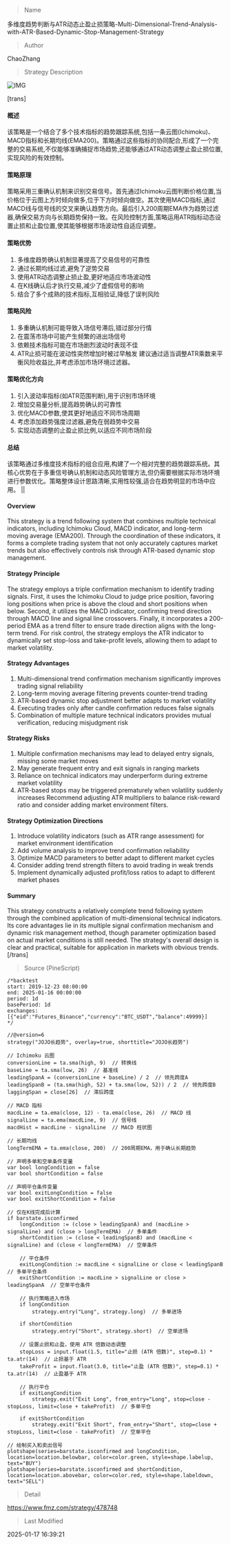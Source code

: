 
> Name

多维度趋势判断与ATR动态止盈止损策略-Multi-Dimensional-Trend-Analysis-with-ATR-Based-Dynamic-Stop-Management-Strategy

> Author

ChaoZhang

> Strategy Description

![IMG](https://www.fmz.com/upload/asset/1b0f66889595a0b3592.png)

[trans]
#### 概述
该策略是一个结合了多个技术指标的趋势跟踪系统,包括一条云图(Ichimoku)、MACD指标和长期均线(EMA200)。策略通过这些指标的协同配合,形成了一个完整的交易系统,不仅能够准确捕捉市场趋势,还能够通过ATR动态调整止盈止损位置,实现风险的有效控制。

#### 策略原理
策略采用三重确认机制来识别交易信号。首先通过Ichimoku云图判断价格位置,当价格位于云图上方时倾向做多,位于下方时倾向做空。其次使用MACD指标,通过MACD线与信号线的交叉来确认趋势方向。最后引入200周期EMA作为趋势过滤器,确保交易方向与长期趋势保持一致。在风险控制方面,策略运用ATR指标动态设置止损和止盈位置,使其能够根据市场波动性自适应调整。

#### 策略优势
1. 多维度趋势确认机制显著提高了交易信号的可靠性
2. 通过长期均线过滤,避免了逆势交易
3. 使用ATR动态调整止损止盈,更好地适应市场波动性
4. 在K线确认后才执行交易,减少了虚假信号的影响
5. 结合了多个成熟的技术指标,互相验证,降低了误判风险

#### 策略风险
1. 多重确认机制可能导致入场信号滞后,错过部分行情
2. 在震荡市场中可能产生频繁的进出场信号
3. 依赖技术指标可能在市场剧烈波动时表现不佳
4. ATR止损可能在波动性突然增加时被过早触发
建议通过适当调整ATR乘数来平衡风险收益比,并考虑添加市场环境过滤器。

#### 策略优化方向
1. 引入波动率指标(如ATR范围判断),用于识别市场环境
2. 增加交易量分析,提高趋势确认的可靠性
3. 优化MACD参数,使其更好地适应不同市场周期
4. 考虑添加趋势强度过滤器,避免在弱趋势中交易
5. 实现动态调整的止盈止损比例,以适应不同市场阶段

#### 总结
该策略通过多维度技术指标的组合应用,构建了一个相对完整的趋势跟踪系统。其核心优势在于多重信号确认机制和动态风险管理方法,但仍需要根据实际市场环境进行参数优化。策略整体设计思路清晰,实用性较强,适合在趋势明显的市场中应用。 || 

#### Overview
This strategy is a trend following system that combines multiple technical indicators, including Ichimoku Cloud, MACD indicator, and long-term moving average (EMA200). Through the coordination of these indicators, it forms a complete trading system that not only accurately captures market trends but also effectively controls risk through ATR-based dynamic stop management.

#### Strategy Principle
The strategy employs a triple confirmation mechanism to identify trading signals. First, it uses the Ichimoku Cloud to judge price position, favoring long positions when price is above the cloud and short positions when below. Second, it utilizes the MACD indicator, confirming trend direction through MACD line and signal line crossovers. Finally, it incorporates a 200-period EMA as a trend filter to ensure trade direction aligns with the long-term trend. For risk control, the strategy employs the ATR indicator to dynamically set stop-loss and take-profit levels, allowing them to adapt to market volatility.

#### Strategy Advantages
1. Multi-dimensional trend confirmation mechanism significantly improves trading signal reliability
2. Long-term moving average filtering prevents counter-trend trading
3. ATR-based dynamic stop adjustment better adapts to market volatility
4. Executing trades only after candle confirmation reduces false signals
5. Combination of multiple mature technical indicators provides mutual verification, reducing misjudgment risk

#### Strategy Risks
1. Multiple confirmation mechanisms may lead to delayed entry signals, missing some market moves
2. May generate frequent entry and exit signals in ranging markets
3. Reliance on technical indicators may underperform during extreme market volatility
4. ATR-based stops may be triggered prematurely when volatility suddenly increases
Recommend adjusting ATR multipliers to balance risk-reward ratio and consider adding market environment filters.

#### Strategy Optimization Directions
1. Introduce volatility indicators (such as ATR range assessment) for market environment identification
2. Add volume analysis to improve trend confirmation reliability
3. Optimize MACD parameters to better adapt to different market cycles
4. Consider adding trend strength filters to avoid trading in weak trends
5. Implement dynamically adjusted profit/loss ratios to adapt to different market phases

#### Summary
This strategy constructs a relatively complete trend following system through the combined application of multi-dimensional technical indicators. Its core advantages lie in its multiple signal confirmation mechanism and dynamic risk management method, though parameter optimization based on actual market conditions is still needed. The strategy's overall design is clear and practical, suitable for application in markets with obvious trends.[/trans]



> Source (PineScript)

``` pinescript
/*backtest
start: 2019-12-23 08:00:00
end: 2025-01-16 00:00:00
period: 1d
basePeriod: 1d
exchanges: [{"eid":"Futures_Binance","currency":"BTC_USDT","balance":49999}]
*/

//@version=6
strategy("JOJO长趋势", overlay=true, shorttitle="JOJO长趋势")

// Ichimoku 云图
conversionLine = ta.sma(high, 9)  // 转换线
baseLine = ta.sma(low, 26)  // 基准线
leadingSpanA = (conversionLine + baseLine) / 2  // 领先跨度A
leadingSpanB = (ta.sma(high, 52) + ta.sma(low, 52)) / 2  // 领先跨度B
laggingSpan = close[26]  // 滞后跨度

// MACD 指标
macdLine = ta.ema(close, 12) - ta.ema(close, 26)  // MACD 线
signalLine = ta.ema(macdLine, 9)  // 信号线
macdHist = macdLine - signalLine  // MACD 柱状图

// 长期均线
longTermEMA = ta.ema(close, 200)  // 200周期EMA，用于确认长期趋势

// 声明多单和空单条件变量
var bool longCondition = false
var bool shortCondition = false

// 声明平仓条件变量
var bool exitLongCondition = false
var bool exitShortCondition = false

// 仅在K线完成后计算
if barstate.isconfirmed
    longCondition := (close > leadingSpanA) and (macdLine > signalLine) and (close > longTermEMA)  // 多单条件
    shortCondition := (close < leadingSpanB) and (macdLine < signalLine) and (close < longTermEMA)  // 空单条件

    // 平仓条件
    exitLongCondition := macdLine < signalLine or close < leadingSpanB  // 多单平仓条件
    exitShortCondition := macdLine > signalLine or close > leadingSpanA  // 空单平仓条件

    // 执行策略进入市场
    if longCondition
        strategy.entry("Long", strategy.long)  // 多单进场

    if shortCondition
        strategy.entry("Short", strategy.short)  // 空单进场

    // 设置止损和止盈，使用 ATR 倍数动态调整
    stopLoss = input.float(1.5, title="止损 (ATR 倍数)", step=0.1) * ta.atr(14)  // 止损基于 ATR
    takeProfit = input.float(3.0, title="止盈 (ATR 倍数)", step=0.1) * ta.atr(14)  // 止盈基于 ATR

    // 执行平仓
    if exitLongCondition
        strategy.exit("Exit Long", from_entry="Long", stop=close - stopLoss, limit=close + takeProfit)  // 多单平仓

    if exitShortCondition
        strategy.exit("Exit Short", from_entry="Short", stop=close + stopLoss, limit=close - takeProfit)  // 空单平仓

// 绘制买入和卖出信号
plotshape(series=barstate.isconfirmed and longCondition, location=location.belowbar, color=color.green, style=shape.labelup, text="BUY")
plotshape(series=barstate.isconfirmed and shortCondition, location=location.abovebar, color=color.red, style=shape.labeldown, text="SELL")

```

> Detail

https://www.fmz.com/strategy/478748

> Last Modified

2025-01-17 16:39:21
